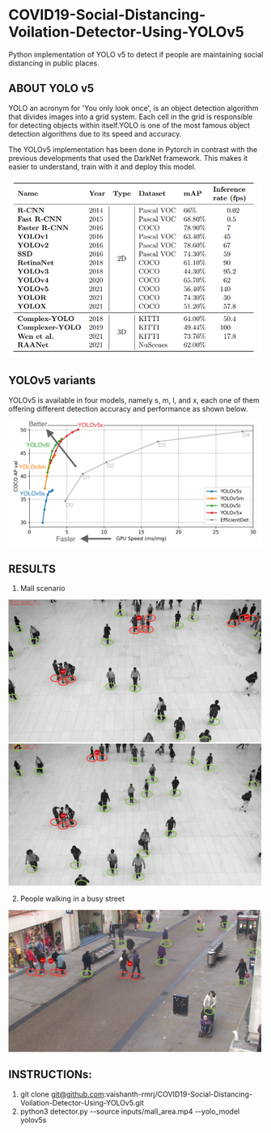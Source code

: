 # COVID19-Social-Distancing-Voilation-Detector-Using-YOLOv5

Python implementation of YOLO v5 to detect if people are maintaining social distancing in public places.

## ABOUT YOLO v5
YOLO an acronym for 'You only look once', is an object detection algorithm that divides images into a grid system. Each cell in the grid is responsible for detecting objects within itself.YOLO is one of the most famous object detection algorithms due to its speed and accuracy.

The YOLOv5 implementation has been done in Pytorch in contrast with the previous developments that used the DarkNet framework. This makes it easier to understand, train with it and deploy this model.

<img src="github_extras/yolo_version_comparision.png" width="500">


## YOLOv5 variants
YOLOv5 is available in four models, namely s, m, l, and x, each one of them offering different detection accuracy and performance as shown below.

<img src="github_extras/yolo_variants_comparision.png" width="500">





## RESULTS

1. Mall scenario

  <img src="github_extras/img_1.png" width="500">
  <img src="github_extras/img_2.png" width="500">

2. People walking in a busy street

  <img src="github_extras/img_3.png" width="500">

## INSTRUCTIONs:
1. git clone git@github.com:vaishanth-rmrj/COVID19-Social-Distancing-Voilation-Detector-Using-YOLOv5.git
2. python3 detector.py --source inputs/mall_area.mp4 --yolo_model yolov5s


